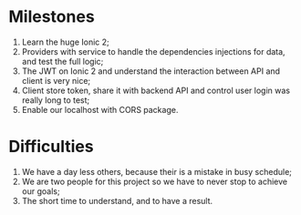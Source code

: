 Milestones
==========

1. Learn the huge Ionic 2;
2. Providers with service to handle the dependencies injections for data, and test the full logic;
3. The JWT on Ionic 2 and understand the interaction between API and client is very nice;
4. Client store token, share it with backend API and control user login was really long to test;
4. Enable our localhost with CORS package.

Difficulties
=============

1. We have a day less others, because their is a mistake in busy schedule;
2. We are two people for this project so we have to never stop to achieve our goals;
3. The short time to understand, and to have a result.